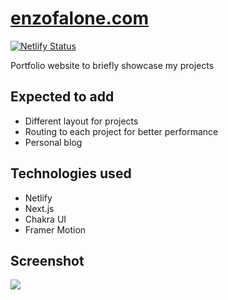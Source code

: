 # [enzofalone.com](https://www.enzofalone.com)
[![Netlify Status](https://api.netlify.com/api/v1/badges/c5bc1952-54b4-4c23-8694-04c1861df5a5/deploy-status)](https://app.netlify.com/sites/earnest-toffee-11d91b/deploys)

Portfolio website to briefly showcase my projects

## Expected to add

- Different layout for projects
- Routing to each project for better performance
- Personal blog

## Technologies used

- Netlify
- Next.js
- Chakra UI
- Framer Motion

## Screenshot

<img src='https://cdn.discordapp.com/attachments/528738558639472642/1043011871629901874/screenshot.png'/>
